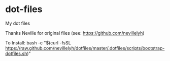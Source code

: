 dot-files
=========

My dot files

Thanks Neville for original files (see: https://github.com/nevillelyh)

To Install:
bash -c "$(curl -fsSL https://raw.github.com/nevillelyh/dotfiles/master/.dotfiles/scripts/bootstrap-dotfiles.sh)"
